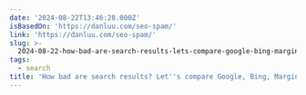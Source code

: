 ```yaml
---
date: '2024-08-22T13:46:28.000Z'
isBasedOn: 'https://danluu.com/seo-spam/'
link: 'https://danluu.com/seo-spam/'
slug: >-
  2024-08-22-how-bad-are-search-results-lets-compare-google-bing-marginalia-kagi-m
tags:
  - search
title: 'How bad are search results? Let''s compare Google, Bing, Marginalia, Kagi, M'
---
```

 
